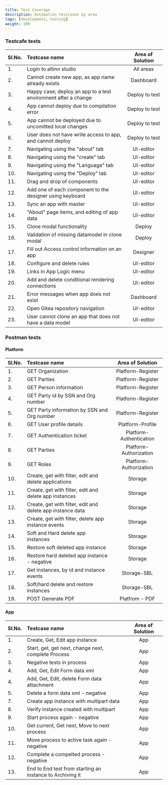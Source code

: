 ```yaml
---
title: Test Coverage
description: Automation testcases by area
tags: [development, testing]
weight: 100
---
```


###  Testcafe tests

Sl.No. |    Testcase name   |   Area of Solution
:--- | :--- | :---:
1. | Login to altinn studio | All areas
2. | Cannot create new app, as app name already exists | Dashboard
3. | Happy case; deploy an app to a test environment after a change | Deploy to test 
4. | App cannot deploy due to compilation error | Deploy to test 
5. | App cannot be deployed due to uncomitted local changes | Deploy to test 
6. | User does not have write access to app, and cannot deploy | Deploy to test 
7. | Navigating using the "about" tab | UI-editor 
8. | Navigating using the "create" tab |UI-editor 
9. | Navigating using the "Language" tab | UI-editor
10. | Navigating using the "Deploy" tab | UI-editor 
11. | Drag and drop of components | UI-editor 
12. | Add one of each component to the designer using keyboard | UI-editor 
13. | Sync an app with master | UI-editor 
14. | "About" page items, and editing of app data | UI-editor 
15. | Clone modal functionality | Deploy 
16. | Validation of missing datamodel in clone modal | Deploy 
17. | Fill out Access control information on an app | Designer
18. | Configure and delete rules | UI-editor
19. | Links in App Logic menu | UI-editor
20. | Add and delete conditional rendering connections | UI-editor
21. | Error messages when app does not exist | Dashboard
22. | Open Gitea repository navigation | UI-editor
23. | User cannot clone an app that does not have a data model | UI-editor

### Postman tests
#### Platform
Sl.No. |    Testcase name   |   Area of Solution   
:--- | :--- | :---: 
1. | GET Organization | Platform-Register
2. | GET Parties | Platform-Register
3. | GET Person information | Platform-Register
4. | GET Party id by SSN and Org number | Platform-Register
5. | GET Party information by SSN and Org number | Platform-Register
6. | GET User profile details | Platform-Profile
7. | GET Authentication ticket | Platform-Authentication
8. | GET Parties | Platform-Authorization
9. | GET Roles | Platform-Authorization
10. | Create, get with filter, edit and delete applications | Storage
11. | Create, get with filter, edit and delete app instances | Storage
12. | Create, get with filter, edit and delete app instance data | Storage
13. | Create, get with filter, delete app instance events | Storage
14. | Soft and Hard delete app instances | Storage
15. | Restore soft deleted app instance | Storage
16. | Restore hard deleted app instance - negative | Storage
17. | Get instances, by id and instance events | Storage-SBL
18. | Soft/hard delete and restore instances | Storage-SBL
19. | POST Generate PDF | Platfrom - PDF

#### App
Sl.No. |    Testcase name   |   Area of Solution   
:--- | :--- | :---: 
1. | Create, Get, Edit app instance | App
2. | Start, get, get next, change next, complete Process | App
3. | Negative tests in process | App
4. | Add, Get, Edit Form data xml | App
4. | Add, Get, Edit, delete Form data attachment | App
5. | Delete a form data xml - negative | App
7. | Create app instance with multipart data | App
8. | Verify instance created with multipart | App
9. | Start process again - negative | App
10. | Get current, Get next, Move to next process | App
11. | Move process to active task again - negative | App
12. | Complete a compelted process - negative | App
13. | End to End test from starting an instance to Archiving it | App